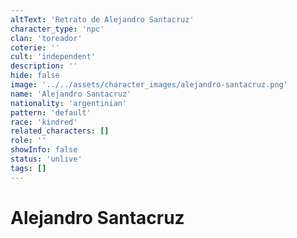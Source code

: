 ```yaml
---
altText: 'Retrato de Alejandro Santacruz'
character_type: 'npc'
clan: 'toreador'
coterie: ''
cult: 'independent'
description: ''
hide: false
image: '../../assets/character_images/alejandro-santacruz.png'
name: 'Alejandro Santacruz'
nationality: 'argentinian'
pattern: 'default'
race: 'kindred'
related_characters: []
role: ''
showInfo: false
status: 'unlive'
tags: []
---
```


# Alejandro Santacruz
